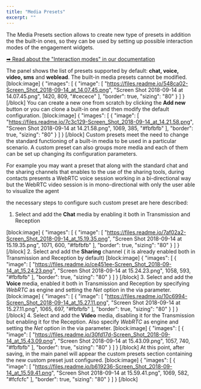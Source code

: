 ```yaml
---
title: "Media Presets"
excerpt: ""
---
```

The Media Presets section allows to create new type of presets in addition the the built-in ones, so they can be used by setting up possible interaction modes of the engagement widgets.

[➡ Read about the "Interaction modes" in our documentation](doc:vcb-web-engagement-widgets#section--proposed-media-)

The panel shows the list of presets supported by default: **chat, voice, video, sms** and **weblead**. The built-in media presets cannot be modified.
[block:image]
{
  "images": [
    {
      "image": [
        "https://files.readme.io/548ca02-Screen_Shot_2018-09-14_at_14.07.45.png",
        "Screen Shot 2018-09-14 at 14.07.45.png",
        1420,
        809,
        "#cecece"
      ],
      "border": true,
      "sizing": "80"
    }
  ]
}
[/block]
You can create a new one from scratch by clicking the **Add new** button or you can clone a built-in one and then modify the default configuration.
[block:image]
{
  "images": [
    {
      "image": [
        "https://files.readme.io/7c3c129-Screen_Shot_2018-09-14_at_14.21.58.png",
        "Screen Shot 2018-09-14 at 14.21.58.png",
        1069,
        385,
        "#fbfbfb"
      ],
      "border": true,
      "sizing": "80"
    }
  ]
}
[/block]
Custom presets meet the need to change the standard functioning of a built-in media to be used in a particular scenario. A custom preset can also groups more media and each of them can be set up changing its configuration parameters.

For example you may want a preset that along with the standard chat and the sharing channels that enables to the use of the sharing tools, during contacts presents a WebRTC voice session working in a bi-directional way but the WebRTC video session is in mono-directional with only the user able to visualize the agent

the necessary steps to configure such custom preset are here described:

1. Select and add the **Chat** media by enabling it both in Transmission and Reception

[block:image]
{
  "images": [
    {
      "image": [
        "https://files.readme.io/7af02a2-Screen_Shot_2018-09-14_at_15.19.35.png",
        "Screen Shot 2018-09-14 at 15.19.35.png",
        1071,
        600,
        "#fbfbfb"
      ],
      "border": true,
      "sizing": "80"
    }
  ]
}
[/block]
2. Select and add the **Sharing** channel ( it is already enabled both in Transmission and Reception by default)
[block:image]
{
  "images": [
    {
      "image": [
        "https://files.readme.io/ce451ee-Screen_Shot_2018-09-14_at_15.24.23.png",
        "Screen Shot 2018-09-14 at 15.24.23.png",
        1058,
        593,
        "#fbfbfb"
      ],
      "border": true,
      "sizing": "80"
    }
  ]
}
[/block]
3. Select and add the **Voice** media, enabled it both in Transmission and Reception by specifying *WebRTC* as engine and setting the *Net* option in the via parameter.
[block:image]
{
  "images": [
    {
      "image": [
        "https://files.readme.io/10c6994-Screen_Shot_2018-09-14_at_15.27.11.png",
        "Screen Shot 2018-09-14 at 15.27.11.png",
        1065,
        697,
        "#fbfbfb"
      ],
      "border": true,
      "sizing": "80"
    }
  ]
}
[/block]
4. Select and add the **Video** media, disabling it for the Transmission but enabling it for the Reception. Also specify *WebRTC* as engine and setting the *Net* option in the via parameter.
[block:image]
{
  "images": [
    {
      "image": [
        "https://files.readme.io/30fd17d-Screen_Shot_2018-09-14_at_15.43.09.png",
        "Screen Shot 2018-09-14 at 15.43.09.png",
        1057,
        740,
        "#fbfbfb"
      ],
      "border": true,
      "sizing": "80"
    }
  ]
}
[/block]
At this point, after saving, in the main panel will appear the custom presets section containing the new custom preset just configured.
[block:image]
{
  "images": [
    {
      "image": [
        "https://files.readme.io/b619236-Screen_Shot_2018-09-14_at_15.59.41.png",
        "Screen Shot 2018-09-14 at 15.59.41.png",
        1069,
        582,
        "#fcfcfc"
      ],
      "border": true,
      "sizing": "80"
    }
  ]
}
[/block]